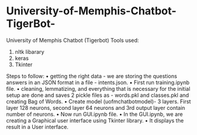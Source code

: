 # University-of-Memphis-Chatbot-TigerBot-
University of Memphis Chatbot (Tigerbot)
Tools used:
1. nltk libarary
2. keras
3. Tkinter

Steps to follow:
•	getting the right data - we are storing the questions answers in an JSON format in a file - intents.json.
•	First run training.ipynb file.
•	cleaning, lemmatizing, and everything that is necessary for the initial setup are done and saves 2 pickle files as - words.pkl and classes.pkl and creating Bag of Words.
•	Create model (uofmchatbotmodel)- 3 layers. First layer 128 neurons, second layer 64 neurons and 3rd output layer contain number of neurons.
•	Now run GUI.ipynb file.
•	In the GUI.ipynb, we are creating a Graphical user interface using Tkinter library.
•	It displays the result in a User interface.

